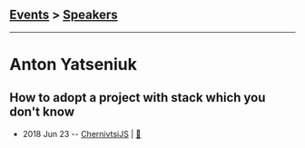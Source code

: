 ## [Events](../README.md) > [Speakers](../speakers.md)
---

# Anton Yatseniuk

## How to adopt a project with stack which you don&#39;t know
- 2018 Jun 23 -- [ChernivtsiJS](https://youtu.be/N7Jcnd9n8m8)  | [:notebook:](https://chernivtsi.js.org/how-to-adopt-project/)  
